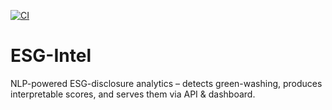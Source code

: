 <!-- README.md -->

[![CI](https://github.com/rkendev/esg-intel/actions/workflows/ci.yml/badge.svg)](https://github.com/rkendev/esg-intel/actions/workflows/ci.yml)

# ESG-Intel

NLP-powered ESG-disclosure analytics – detects green-washing, produces interpretable scores, and serves them via API & dashboard.
